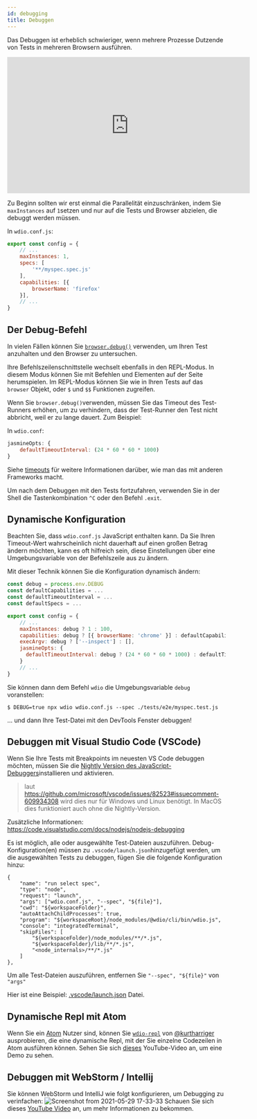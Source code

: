 ```yaml
---
id: debugging
title: Debuggen
---
```


Das Debuggen ist erheblich schwieriger, wenn mehrere Prozesse Dutzende von Tests in mehreren Browsern ausführen.

<iframe width="560" height="315" src="https://www.youtube.com/embed/_bw_VWn5IzU" frameborder="0" allowFullScreen></iframe>

Zu Beginn sollten wir erst einmal die Parallelität einzuschränken, indem Sie `maxInstances` auf `1`setzen und nur auf die Tests und Browser abzielen, die debuggt werden müssen.

In `wdio.conf.js`:

```js
export const config = {
    // ...
    maxInstances: 1,
    specs: [
        '**/myspec.spec.js'
    ],
    capabilities: [{
        browserName: 'firefox'
    }],
    // ...
}
```

## Der Debug-Befehl

In vielen Fällen können Sie [`browser.debug()`](/docs/api/browser/debug) verwenden, um Ihren Test anzuhalten und den Browser zu untersuchen.

Ihre Befehlszeilenschnittstelle wechselt ebenfalls in den REPL-Modus. In diesem Modus können Sie mit Befehlen und Elementen auf der Seite herumspielen. Im REPL-Modus können Sie wie in Ihren Tests auf das `browser` Objekt, oder `$` und `$$` Funktionen zugreifen.

Wenn Sie `browser.debug()`verwenden, müssen Sie das Timeout des Test-Runners erhöhen, um zu verhindern, dass der Test-Runner den Test nicht abbricht, weil er zu lange dauert.  Zum Beispiel:

In `wdio.conf`:

```js
jasmineOpts: {
    defaultTimeoutInterval: (24 * 60 * 60 * 1000)
}
```

Siehe [timeouts](timeouts) für weitere Informationen darüber, wie man das mit anderen Frameworks macht.

Um nach dem Debuggen mit den Tests fortzufahren, verwenden Sie in der Shell die Tastenkombination `^C` oder den Befehl `.exit`.
## Dynamische Konfiguration

Beachten Sie, dass `wdio.conf.js` JavaScript enthalten kann. Da Sie Ihren Timeout-Wert wahrscheinlich nicht dauerhaft auf einen großen Betrag ändern möchten, kann es oft hilfreich sein, diese Einstellungen über eine Umgebungsvariable von der Befehlszeile aus zu ändern.

Mit dieser Technik können Sie die Konfiguration dynamisch ändern:

```js
const debug = process.env.DEBUG
const defaultCapabilities = ...
const defaultTimeoutInterval = ...
const defaultSpecs = ...

export const config = {
    // ...
    maxInstances: debug ? 1 : 100,
    capabilities: debug ? [{ browserName: 'chrome' }] : defaultCapabilities,
    execArgv: debug ? ['--inspect'] : [],
    jasmineOpts: {
      defaultTimeoutInterval: debug ? (24 * 60 * 60 * 1000) : defaultTimeoutInterval
    }
    // ...
}
```

Sie können dann dem Befehl `wdio` die Umgebungsvariable `debug` voranstellen:

```
$ DEBUG=true npx wdio wdio.conf.js --spec ./tests/e2e/myspec.test.js
```

... und dann Ihre Test-Datei mit den DevTools Fenster debuggen!

## Debuggen mit Visual Studio Code (VSCode)

Wenn Sie Ihre Tests mit Breakpoints im neuesten VS Code debuggen möchten, müssen Sie die [Nightly Version des JavaScript-Debuggers](https://marketplace.visualstudio.com/items?itemName=ms-vscode.js-debug-nightly)installieren und aktivieren.

> laut https://github.com/microsoft/vscode/issues/82523#issuecomment-609934308 wird dies nur für Windows und Linux benötigt. In MacOS dies funktioniert auch ohne die Nightly-Version.

Zusätzliche Informationen: https://code.visualstudio.com/docs/nodejs/nodejs-debugging

Es ist möglich, alle oder ausgewählte Test-Dateien auszuführen. Debug-Konfiguration(en) müssen zu `.vscode/launch.json`hinzugefügt werden, um die ausgewählten Tests zu debuggen, fügen Sie die folgende Konfiguration hinzu:
```
{
    "name": "run select spec",
    "type": "node",
    "request": "launch",
    "args": ["wdio.conf.js", "--spec", "${file}"],
    "cwd": "${workspaceFolder}",
    "autoAttachChildProcesses": true,
    "program": "${workspaceRoot}/node_modules/@wdio/cli/bin/wdio.js",
    "console": "integratedTerminal",
    "skipFiles": [
        "${workspaceFolder}/node_modules/**/*.js",
        "${workspaceFolder}/lib/**/*.js",
        "<node_internals>/**/*.js"
    ]
},
```

Um alle Test-Dateien auszuführen, entfernen Sie `"--spec", "${file}"` von `"args"`

Hier ist eine Beispiel: [.vscode/launch.json](https://github.com/mgrybyk/webdriverio-devtools/blob/master/.vscode/launch.json) Datei.

## Dynamische Repl mit Atom

Wenn Sie ein [Atom](https://atom.io/) Nutzer sind, können Sie [`wdio-repl`](https://github.com/kurtharriger/wdio-repl) von [@kurtharriger](https://github.com/kurtharriger) ausprobieren, die eine dynamische Repl, mit der Sie einzelne Codezeilen in Atom ausführen können. Sehen Sie sich [dieses](https://www.youtube.com/watch?v=kdM05ChhLQE) YouTube-Video an, um eine Demo zu sehen.

## Debuggen mit WebStorm / Intellij
Sie können WebStorm und IntelliJ wie folgt konfigurieren, um Debugging zu verinfachen: ![Screenshot from 2021-05-29 17-33-33](https://user-images.githubusercontent.com/18728354/120088460-81844c00-c0a5-11eb-916b-50f21c8472a8.png) Schauen Sie sich dieses [YouTube Video](https://www.youtube.com/watch?v=Qcqnmle6Wu8) an, um mehr Informationen zu bekommen.
